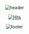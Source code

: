 <div align=center>

  ![header](https://capsule-render.vercel.app/api?type=waving&color=random&height=300&section=header&text=capsule%20render&fontSize=90)

  [![Hits](https://hits.seeyoufarm.com/api/count/incr/badge.svg?url=https%3A%2F%2Fgithub.com%2FKimBaek-Seyeong%2Fhit-counter&count_bg=%23D18EFF&title_bg=%23FFE681&icon=&icon_color=%23FFFFFF&title=hits&edge_flat=false)](https://hits.seeyoufarm.com) 
	
  ![footer](https://capsule-render.vercel.app/api?type=waving&color=random&height=150&section=footer)	

</div>
